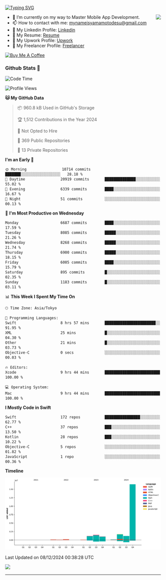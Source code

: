 
[![Typing SVG](https://readme-typing-svg.demolab.com/?lines=Thank+You+For+Visiting!!;You+Are+Welcome✨;I+am+Kyo+Yamamoto;Mobile+Developer)](https://git.io/typing-svg)
<p>
<img align="right" src="https://media.giphy.com/media/26ufdb3cYKwbRtYVW/giphy.gif" style="max-width:100%;" height="150px">

- 🌱 I’m currently on my way to Master Mobile App Development.
- 📫 How to contact with me: mynameisyamamotodesu@gmail.com
- 🔗 My Linkedin Profile: [Linkedin](https://www.linkedin.com/in/kyo-yamamoto-a2ab50239)
- 🔗 My Resume: [Resume](https://www.kickresume.com/cv/rNok4e/)
- 🔗 My Upwork Profile: [Upwork](https://www.upwork.com/freelancers/~01aa9115102bb4af25)
- 🔗 My Freelancer Profile: [Freelancer](https://www.freelancer.com/u/yamamotodesu)

<a href="https://www.buymeacoffee.com/kyoyamamoto" target="_blank"><img src="https://cdn.buymeacoffee.com/buttons/default-orange.png" alt="Buy Me A Coffee" height="41" width="174"></a>

### Github Stats 🥇 
<!--START_SECTION:waka-->
![Code Time](http://img.shields.io/badge/Code%20Time-918%20hrs%201%20min-blue)

![Profile Views](http://img.shields.io/badge/Profile%20Views-19-blue)

**🐱 My GitHub Data** 

> 📦 960.8 kB Used in GitHub's Storage 
 > 
> 🏆 1,512 Contributions in the Year 2024
 > 
> 🚫 Not Opted to Hire
 > 
> 📜 369 Public Repositories 
 > 
> 🔑 13 Private Repositories 
 > 
**I'm an Early 🐤** 

```text
🌞 Morning                10714 commits       ███████░░░░░░░░░░░░░░░░░░   28.18 % 
🌆 Daytime                20919 commits       ██████████████░░░░░░░░░░░   55.02 % 
🌃 Evening                6339 commits        ████░░░░░░░░░░░░░░░░░░░░░   16.67 % 
🌙 Night                  51 commits          ░░░░░░░░░░░░░░░░░░░░░░░░░   00.13 % 
```
📅 **I'm Most Productive on Wednesday** 

```text
Monday                   6687 commits        ████░░░░░░░░░░░░░░░░░░░░░   17.59 % 
Tuesday                  8085 commits        █████░░░░░░░░░░░░░░░░░░░░   21.26 % 
Wednesday                8268 commits        █████░░░░░░░░░░░░░░░░░░░░   21.74 % 
Thursday                 6900 commits        █████░░░░░░░░░░░░░░░░░░░░   18.15 % 
Friday                   6005 commits        ████░░░░░░░░░░░░░░░░░░░░░   15.79 % 
Saturday                 895 commits         █░░░░░░░░░░░░░░░░░░░░░░░░   02.35 % 
Sunday                   1183 commits        █░░░░░░░░░░░░░░░░░░░░░░░░   03.11 % 
```


📊 **This Week I Spent My Time On** 

```text
🕑︎ Time Zone: Asia/Tokyo

💬 Programming Languages: 
Swift                    8 hrs 57 mins       ███████████████████████░░   91.95 % 
XML                      25 mins             █░░░░░░░░░░░░░░░░░░░░░░░░   04.30 % 
Other                    21 mins             █░░░░░░░░░░░░░░░░░░░░░░░░   03.73 % 
Objective-C              0 secs              ░░░░░░░░░░░░░░░░░░░░░░░░░   00.03 % 

🔥 Editors: 
Xcode                    9 hrs 44 mins       █████████████████████████   100.00 % 

💻 Operating System: 
Mac                      9 hrs 44 mins       █████████████████████████   100.00 % 
```

**I Mostly Code in Swift** 

```text
Swift                    172 repos           ████████████████░░░░░░░░░   62.77 % 
C++                      37 repos            ███░░░░░░░░░░░░░░░░░░░░░░   13.50 % 
Kotlin                   28 repos            ███░░░░░░░░░░░░░░░░░░░░░░   10.22 % 
Objective-C              5 repos             ░░░░░░░░░░░░░░░░░░░░░░░░░   01.82 % 
JavaScript               1 repo              ░░░░░░░░░░░░░░░░░░░░░░░░░   00.36 % 
```



**Timeline**

![Lines of Code chart](https://raw.githubusercontent.com/YamamotoDesu/YamamotoDesu/main/assets/bar_graph.png)


 Last Updated on 08/12/2024 00:38:28 UTC
<!--END_SECTION:waka-->

![](https://github-profile-summary-cards.vercel.app/api/cards/profile-details?username=YamamotoDesu&theme=vue)

----
